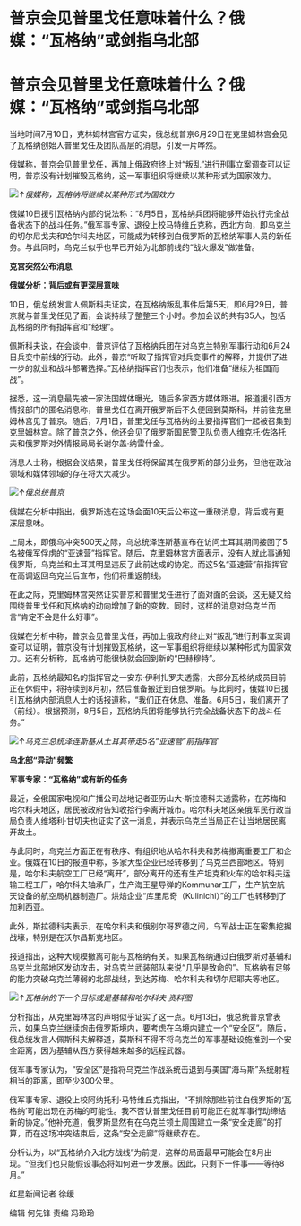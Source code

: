 # 普京会见普里戈任意味着什么？俄媒：“瓦格纳”或剑指乌北部

# 普京会见普里戈任意味着什么？俄媒：“瓦格纳”或剑指乌北部

当地时间7月10日，克林姆林宫官方证实，俄总统普京6月29日在克里姆林宫会见了瓦格纳创始人普里戈任及团队高层的消息，引发一片哗然。

俄媒称，普京会见普里戈任，再加上俄政府终止对“叛乱”进行刑事立案调查可以证明，普京没有计划摧毁瓦格纳，这一军事组织将继续以某种形式为国家效力。

![](https://inews.gtimg.com/om_bt/OnLfir2dC2I_ZT5wdPQrfUYtiLZDDjPjqB9QbQ8qpvR6AAA/1000)_↑俄媒称，瓦格纳将继续以某种形式为国效力_

俄媒10日援引瓦格纳内部的说法称：“8月5日，瓦格纳兵团将能够开始执行完全战备状态下的战斗任务。”俄军事专家、退役上校马特维丘克称，西北方向，即乌克兰的切尔尼戈夫和哈尔科夫地区，可能成为转移到白俄罗斯的瓦格纳军事人员的新任务。与此同时，乌克兰似乎也早已开始为北部前线的“战火爆发”做准备。

**克宫突然公布消息**

**俄媒分析：背后或有更深层意味**

10日，俄总统发言人佩斯科夫证实，在瓦格纳叛乱事件后第5天，即6月29日，普京就与普里戈任见了面，会谈持续了整整三个小时。参加会议的共有35人，包括瓦格纳的所有指挥官和“经理”。

佩斯科夫说，在会谈中，普京评估了瓦格纳兵团在对乌克兰特别军事行动和6月24日兵变中前线的行动。此外，普京“听取了指挥官对兵变事件的解释，并提供了进一步的就业和战斗部署选择。”瓦格纳指挥官们也表示，他们准备“继续为祖国而战”。

据悉，这一消息最先被一家法国媒体曝光，随后多家西方媒体跟进。报道援引西方情报部门的匿名消息称，普里戈任在离开俄罗斯后不久便回到莫斯科，并前往克里姆林宫见了普京。随后，7月1日，普里戈任与瓦格纳的主要指挥官们一起被召集到克里姆林宫。除了普京之外，他还会见了俄罗斯国民警卫队负责人维克托·佐洛托夫和俄罗斯对外情报局局长谢尔盖·纳雷什金。

消息人士称，根据会议结果，普里戈任将保留其在俄罗斯的部分业务，但他在政治领域和媒体领域的存在将大大减少。

![](https://inews.gtimg.com/om_bt/Ow19bhwSFMSU0-5Zb6YZVLe9uxSK0mAIHqJ0q4bBbtzEwAA/1000)_↑俄总统普京_

俄媒在分析中指出，俄罗斯选在这场会面10天后公布这一重磅消息，背后或有更深层意味。

上周末，即俄乌冲突500天之际，乌总统泽连斯基宣布在访问土耳其期间接回了5名被俄军俘虏的“亚速营”指挥官。随后，克里姆林宫方面表示，没有人就此事通知俄罗斯，乌克兰和土耳其明显违反了此前达成的协定。而这5名“亚速营”前指挥官在高调返回乌克兰后宣布，他们将重返前线。

在此之际，克里姆林宫突然证实普京和普里戈任进行了面对面的会谈，这无疑又给围绕普里戈任和瓦格纳的动向增加了新的变数。同时，这样的消息对乌克兰而言“肯定不会是什么好事”。

俄媒在分析中称，普京会见普里戈任，再加上俄政府终止对“叛乱”进行刑事立案调查可以证明，普京没有计划摧毁瓦格纳，这一军事组织将继续以某种形式为国家效力。还有分析称，瓦格纳可能很快就会回到新的“巴赫穆特”。

此前，瓦格纳最知名的指挥官之一安东·伊利扎罗夫透露，大部分瓦格纳成员目前正在休假中，将持续到8月初，然后准备搬迁到白俄罗斯。与此同时，俄媒10日援引瓦格纳内部消息人士的话报道称，“我们正在休息、准备。6月5日，我们离开了（前线）。根据预测，8月5日，瓦格纳兵团将能够执行完全战备状态下的战斗任务。”

![](https://inews.gtimg.com/om_bt/Oz2tUpW9ArSoChTFmL61V1jDYfJiyZUqZJyeuvfxej3WcAA/1000)_↑乌克兰总统泽连斯基从土耳其带走5名“亚速营”前指挥官_

**乌北部“异动”频繁**

**军事专家：“瓦格纳”或有新的任务**

最近，全俄国家电视和广播公司战地记者亚历山大·斯拉德科夫透露称，在苏梅和哈尔科夫地区，居民被政府告知收拾行李离开城市。哈尔科夫地区亲俄军民行政当局负责人维塔利·甘切夫也证实了这一消息，并表示乌克兰当局正在让当地居民离开故土。

与此同时，乌克兰方面正在有秩序、有组织地从哈尔科夫和苏梅撤离重要工厂和企业。俄媒在10日的报道中称，多家大型企业已经转移到了乌克兰西部地区。特别是，哈尔科夫航空工厂已经“离开”，部分离开的还有生产坦克和火车的哈尔科夫运输工程工厂，哈尔科夫轴承厂，生产海王星导弹的Kommunar工厂，生产航空航天设备的航空局机器制造厂。烘焙企业“库里尼奇（Kulinichi）”的工厂也转移到了加利西亚。

此外，斯拉德科夫表示，在哈尔科夫和俄别尔哥罗德之间，乌军战士正在密集挖掘战壕，特别是在沃尔昌斯克地区。

报道指出，这种大规模撤离可能与瓦格纳有关。如果瓦格纳通过白俄罗斯对基辅和乌克兰北部地区发动攻击，对乌克兰武装部队来说“几乎是致命的”。瓦格纳有足够的能力突破乌克兰薄弱的北部战线，到达苏梅、哈尔科夫和切尔尼耶夫等地区。

![](https://inews.gtimg.com/om_bt/ObC3gYWH6sKcnREpPCfrGxzyDZlzthB4nTAgCdssraB9sAA/1000)_↑瓦格纳的下一个目标或是基辅和哈尔科夫
资料图_

分析指出，从克里姆林宫的声明似乎证实了这一点。6月13日，俄总统普京曾表示，如果乌克兰继续炮击俄罗斯境内，要考虑在乌境内建立一个“安全区”。随后，俄总统发言人佩斯科夫解释道，莫斯科不得不将乌克兰的军事基础设施推到一个安全距离，因为基辅从西方获得越来越多的远程武器。

俄军事专家认为，“安全区”是指将乌克兰作战系统击退到与美国“海马斯”系统射程相当的距离，即至少300公里。

俄军事专家、退役上校阿纳托利·马特维丘克指出，“不排除那些前往白俄罗斯的‘瓦格纳’可能出现在苏梅的可能性。我不否认普里戈任目前可能正在就军事行动缔结新的协定。”他补充道，俄罗斯显然有在乌克兰领土周围建立一条“安全走廊”的打算，而在这场冲突结束后，这条“安全走廊”将继续存在。

分析认为，以“瓦格纳介入北方战线”为前提，这样的局面最早可能会在8月出现。“但我们也只能假设事态将如何进一步发展。因此，只剩下一件事——等待8月。”

红星新闻记者 徐缓

编辑 何先锋 责编 冯玲玲

